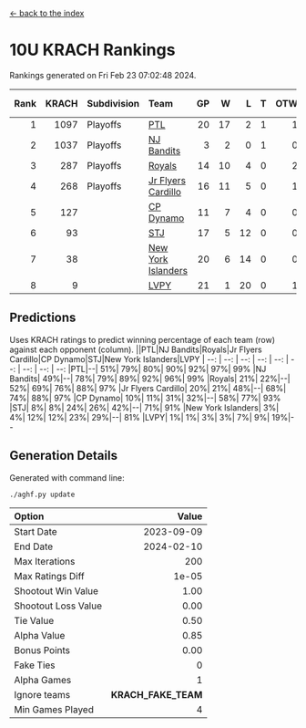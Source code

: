[<- back to the index](readme.md)
# 10U KRACH Rankings
Rankings generated on Fri Feb 23 07:02:48 2024.

Rank|KRACH|Subdivision|Team|GP|W|L|T|OTW|OTL|SoS|Exp Wins|Win Diff
---:|---:|:---|:---|---:|---:|---:|---:|---:|---:|---:|---:|---:
1|1097|Playoffs|[PTL](https://gamesheetstats.com/seasons/3663/teams/140791/schedule)|20|17|2|1|1|1|431|18.3|-0.0
2|1037|Playoffs|[NJ Bandits](https://gamesheetstats.com/seasons/3663/teams/140807/schedule)|3|2|0|1|0|0|313|3.3|-0.0
3|287|Playoffs|[Royals](https://gamesheetstats.com/seasons/3663/teams/140796/schedule)|14|10|4|0|2|0|180|10.9|0.0
4|268|Playoffs|[Jr Flyers Cardillo](https://gamesheetstats.com/seasons/3663/teams/140794/schedule)|16|11|5|0|1|0|226|11.9|0.0
5|127||[CP Dynamo](https://gamesheetstats.com/seasons/3663/teams/140795/schedule)|11|7|4|0|0|1|226|7.9|0.0
6|93||[STJ](https://gamesheetstats.com/seasons/3663/teams/140792/schedule)|17|5|12|0|0|2|462|5.9|0.0
7|38||[New York Islanders](https://gamesheetstats.com/seasons/3663/teams/140793/schedule)|20|6|14|0|0|1|350|6.9|0.0
8|9||[LVPY](https://gamesheetstats.com/seasons/3663/teams/140790/schedule)|21|1|20|0|1|0|365|1.9|0.0

## Predictions
Uses KRACH ratings to predict winning percentage of each team (row) against each opponent (column).
||PTL|NJ Bandits|Royals|Jr Flyers Cardillo|CP Dynamo|STJ|New York Islanders|LVPY
| --: | --: | --: | --: | --: | --: | --: | --: | --: 
|PTL|--| 51%| 79%| 80%| 90%| 92%| 97%| 99%
|NJ Bandits| 49%|--| 78%| 79%| 89%| 92%| 96%| 99%
|Royals| 21%| 22%|--| 52%| 69%| 76%| 88%| 97%
|Jr Flyers Cardillo| 20%| 21%| 48%|--| 68%| 74%| 88%| 97%
|CP Dynamo| 10%| 11%| 31%| 32%|--| 58%| 77%| 93%
|STJ|  8%|  8%| 24%| 26%| 42%|--| 71%| 91%
|New York Islanders|  3%|  4%| 12%| 12%| 23%| 29%|--| 81%
|LVPY|  1%|  1%|  3%|  3%|  7%|  9%| 19%|--

## Generation Details

Generated with command line:
```
./aghf.py update
```

| Option | Value |
| :----- | ----: |
| Start Date | 2023-09-09 |
| End Date | 2024-02-10 |
| Max Iterations | 200 |
| Max Ratings Diff | 1e-05 |
| Shootout Win Value | 1.00 |
| Shootout Loss Value | 0.00 |
| Tie Value | 0.50 |
| Alpha Value | 0.85 |
| Bonus Points | 0.00 |
| Fake Ties | 0 |
| Alpha Games | 1 |
| Ignore teams | __KRACH_FAKE_TEAM__ |
| Min Games Played | 4 |

